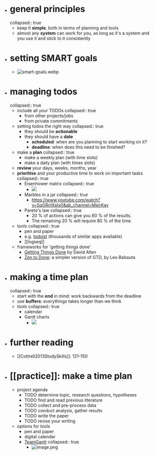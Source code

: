- # general principles
  collapsed:: true
	- keep it **simple**, both in terms of planning and tools
	- almost any **system** can work for you, as long as it's a system and you use it and stick to it consistently
- # setting SMART goals
	- ![smart-goals.webp](../assets/smart-goals_1685461837312_0.webp)
- # managing todos
  collapsed:: true
	- include all your TODOs
	  collapsed:: true
		- from other projects/jobs
		- from private commitments
	- setting todos the right way
	  collapsed:: true
		- they should be **actionable**
		- they should have a **date**
			- **scheduled**: when are you planning to start working on it?
			- **deadline**: when does this need to be finished?
	- make a **plan**
	  collapsed:: true
		- make a weekly plan (with time slots)
		- make a daily plan (with times slots)
	- **review** your days, weeks, months, year
	- **prioritise** and your productive time to work on important tasks
	  collapsed:: true
		- Eisenhower matrix
		  collapsed:: true
			- ![](../assets/image_1654765890131_0.png)
		- Marbles in a jar
		  collapsed:: true
			- https://www.youtube.com/watch?v=SqGRnlXplx0&ab_channel=MeirKay
		- Pareto's law
		  collapsed:: true
			- 20 % of actions can give you 80 % of the results.
			- The remaining 20 % will require 80 % of the time.
	- tools
	  collapsed:: true
		- pen and paper
		- e.g. [todoist](https://todoist.com/) (thousands of similar apps available)
		- [[logseq]]
	- frameworks for 'getting things done'
		- [Getting Things Done](https://gettingthingsdone.com/) by David Allen
		- [Zen to Done](https://zenhabits.net/zen-to-done-ztd-the-ultimate-simple-productivity-system/): a simpler version of GTD, by Leo Babauta
- # making a time plan
  collapsed:: true
	- start with the **end** in mind: work backwards from the deadline
	- use **buffers**: everythings takes longer than we think
	- tools
	  collapsed:: true
		- calendar
		- Gantt charts
			- ![](../assets/gantt-chart.png)
- # further reading
	- [[Cottrell2013StudySkills]]: 121–150
- # [[practice]]: make a time plan
	- project agenda
		- TODO determine topic, research questions, hypotheses
		- TODO find and read previous literature
		- TODO collect and pre-process data
		- TODO conduct analysis, gather results
		- TODO write the paper
		- TODO revise your writing
	- options for tools
		- pen and paper
		- digital calendar
		- [TeamGantt](https://www.teamgantt.com/)
		  collapsed:: true
			- ![image.png](../assets/image_1685517404107_0.png)